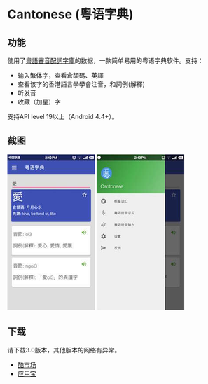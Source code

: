 # Cantonese (粤语字典)

## 功能
使用了[粵語審音配詞字庫](http://humanum.arts.cuhk.edu.hk/Lexis/lexi-can/)的数据，一款简单易用的粤语字典软件。支持：

- 输入繁体字，查看倉頡碼、英譯
- 查看该字的香港語言學學會注音，和詞例(解釋)
- 听发音
- 收藏（加星）字

支持API level 19以上（Android 4.4+）。

## 截图
![](screenshots/example.jpeg)
![](screenshots/example2.jpeg)

## 下载

请下载3.0版本，其他版本的网络有异常。

- [酷市场](http://www.coolapk.com/apk/com.sjtu.chenzhongpu.cantonese)
- [应用宝](http://sj.qq.com/myapp/detail.htm?apkName=com.sjtu.chenzhongpu.cantonese)
